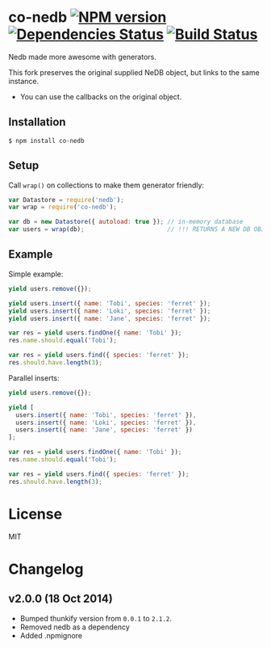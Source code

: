 
# co-nedb       [![NPM version][npm-image]][npm-url] [![Dependencies Status][dep-image]][dep-url] [![Build Status][build-image]][build-url] 

  Nedb made more awesome with generators.

  This fork preserves the original supplied NeDB object, but links to the same instance.
  - You can use the callbacks on the original object.

## Installation

```
$ npm install co-nedb
```

## Setup

  Call `wrap()` on collections to make them generator friendly:

```js
var Datastore = require('nedb');
var wrap = require('co-nedb');

var db = new Datastore({ autoload: true }); // in-memory database
var users = wrap(db);                       // !!! RETURNS A NEW DB OBJECT (the original is NOT MODIFED) !!!
```

## Example

  Simple example:

```js
yield users.remove({});

yield users.insert({ name: 'Tobi', species: 'ferret' });
yield users.insert({ name: 'Loki', species: 'ferret' });
yield users.insert({ name: 'Jane', species: 'ferret' });

var res = yield users.findOne({ name: 'Tobi' });
res.name.should.equal('Tobi');

var res = yield users.find({ species: 'ferret' });
res.should.have.length(3);
```

  Parallel inserts:

```js
yield users.remove({});

yield [
  users.insert({ name: 'Tobi', species: 'ferret' }),
  users.insert({ name: 'Loki', species: 'ferret' }),
  users.insert({ name: 'Jane', species: 'ferret' })
];

var res = yield users.findOne({ name: 'Tobi' });
res.name.should.equal('Tobi');

var res = yield users.find({ species: 'ferret' });
res.should.have.length(3);
```

# License

  MIT


# Changelog

## v2.0.0 (18 Oct 2014)
- Bumped thunkify version from `0.0.1` to `2.1.2`.
- Removed nedb as a dependency
- Added .npmignore


[npm-image]: https://img.shields.io/npm/v/co-nedb.svg?style=flat-square
[npm-url]: https://npmjs.org/package/co-nedb
[dep-image]: http://img.shields.io/david/jksdua/co-nedb.svg?style=flat-square
[dep-url]: https://david-dm.org/jksdua/co-nedb
[build-image]: http://img.shields.io/travis/jksdua/co-nedb.svg?style=flat-square
[build-url]: https://travis-ci.org/jksdua/co-nedb
